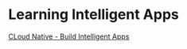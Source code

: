 # Learning Intelligent Apps

[CLoud Native - Build Intelligent Apps](https://azure.github.io/Cloud-Native/Build-IA/)

 